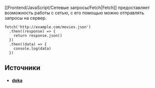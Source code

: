 [[Frontend/JavaScript/Сетевые запросы/Fetch|Fetch]] предоставляет возможность работы с сетью, с его помощью можно отправлять запросы на сервер.

```
fetch('http://example.com/movies.json')
  .then((response) => {
    return response.json()
  })
  .then((data) => {
    console.log(data)
  })
```

## Источники
- #### [doka](https://doka.guide/js/bom/)
